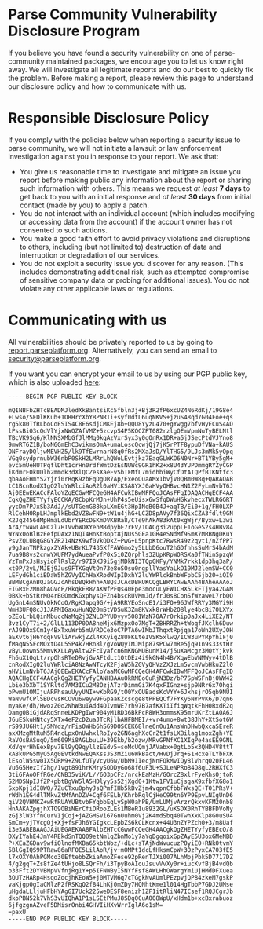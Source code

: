 # Parse Community Vulnerability Disclosure Program
If you believe you have found a security vulnerability on one of parse-community maintained packages,
we encourage you to let us know right away. 
We will investigate all legitimate reports and do our best to quickly fix the problem. 
Before making a report, please review this page to understand our disclosure policy and how to communicate with us.

# Responsible Disclosure Policy
If you comply with the policies below when reporting a security issue to parse community, 
we will not initiate a lawsuit or law enforcement investigation against you in response to your report.
We ask that: 

- You give us reasonable time to investigate and mitigate an issue you report before making public any information about the report or sharing such information with others. This means we request _at least_ **7 days** to get back to you with an initial response and _at least_ **30 days** from initial contact (made by you) to apply a patch.
- You do not interact with an individual account (which includes modifying or accessing data from the account) if the account owner has not consented to such actions.
- You make a good faith effort to avoid privacy violations and disruptions to others, including (but not limited to) destruction of data and interruption or degradation of our services.
- You do not exploit a security issue you discover for any reason. (This includes demonstrating additional risk, such as attempted compromise of sensitive company data or probing for additional issues). You do not violate any other applicable laws or regulations.

# Communicating with us

All vulnerabilities should be privately reported to us by going to [report.parseplatform.org](https://report.parseplatform.org). Alternatively, you can send an email to [security&#64;parseplatform&#46;org](mailto:security&#64;parseplatform&#46;org).

If you want you can encrypt your email to us by using our PGP public key, which is also uploaded [here](hkp://pgp.mit.edu):

```
-----BEGIN PGP PUBLIC KEY BLOCK-----

mQINBFbZHTcBEADMJledXkBantsiKc5fbln3j+Bj3R2fP6xcUZ4N6RdKj/19G8e4
+Lwso/SEDlKKuh+1ORHrcXbYBPNRTi+syf0dtL6uqNKVS+jzuS48qd7G04Foe+qs
rg5k80TfRLboCoESIS4C8E6sdjCMKEj8b+QQU8YyzL470+gYwgg7bfvHyECuS4AD
lPssBi03cQdVlYjxNWQZAfVMZ+5zcvpS4P5KOCZPT082rzlgQEmVpmNuTyBELNtl
TBcVK9Sq6/KlNNSXMbGfJlMMq0kgAzVxrSyx3y0gOnRx1DR+a5jJSecPtdVJYno8
9mwRT6Z1B/boN6GmEhC3vikmsOmA+umaLoscQcwjQj7jK5rPTF8ypuDfVNa+kAUS
ONFrayDQljwMEVHZ5/lk9TfEwrnarN8q0fRs2MXaJsD/YlTHG5/9LJs3mMk5yQpq
VGq0sydprnubW36nbP0SkH2LMRrLhQWoLEvtjkz7EaqGLWKO6N0Nr+BT1YBy5gM+
evc5mUeHUTPqflDht1crHn0rdfWmtDzEsNUWc9GR1hK2+x8U43YUPDmmgRYZyCGP
iKdmrF0kUDlh2mmok3dXlQCZesXaeFvSbIFMfL7midhbiWyCfDtAIQPfBTKNtfc3
qbaAoEHmYS2Yjri0rRqK9zbFqDgOR7Ap/ExeoOuaAMx1bvjV0QBm0W8q+QARAQAB
tC1BcnRodXIgQ2luYWRlciAoR2l0aHViKSA8YXJ0aHVyQHBvcHN1Z2FyLmNvbT6J
Aj0EEwEKACcFAloYZqECGwMFCQeGH4AFCwkIBwMFFQoJCAsFFgIDAQACHgECF4AA
CgkQgZHETYyfyECCKA/8CbpKrMJn+UhP4s5eUisx6wSfqDWuHGkvhecxTWLRGGRT
yycDm7PJxSb3AdJ//sUTGemG88kpLXmEGt3HpINqB0B4J+aqTB/Ei0+1g/FH0LXP
RlCehH0RpLHJmplkEbd2VZ8wFN9+tW1u4jhG+LCZD8pAVy7f36QixCZA3fdlt9GN
K2Jq2456dMpHmaLdUbrYERcDSKmDVKBRa8/CTe9hAkA83kAt0xgWjr/Byxw+L3wi
Ar4/twAwLAHCzl7HTVvbWOXYehM8dpybE7rFV/1OACg3i2uppLE1oGeS2s4HBv84
WYNx0oBlBzEefpDAxz1NQI4HnKtBopt8jNUs5GEa1GR4eSNdMf9SmX7MRBNgDKuY
PsvZQLUBqG8GYZR214NzK9wf0VkQDkZ+PwG+L5pnpKtc7RwsR49z2qyti/nZfPP7
y9gJanTNPkzgx2YAk+UBrKL7435XfFAW6mo2y5LLbD6ouT2hGDfnhsSuMrS4bAdM
7ua9B8vs2cnwYXUFM7ydAueaPvfP0x5i0ZQrphls3ZUpKRpWORSXa0fTNinSpzqW
YzTmPxJsHsyioPlRsl2/r97I9XJ9i5gjMDkNI3TQpGKFy/YNMk7rkk1dp3hq3aP/
xt0P/2yL/MJEj9Jus9FTKGqVtOn73e8oSOsu0ngpllYasYaLkO19MJ2lemSW+CC0
LEFydGh1ciBDaW5hZGVyIChHaXRodWIpIDxhY2luYWRlckBnbWFpbC5jb20+iQI9
BBMBCgAnBQJaGGJcAhsDBQkHhh+ABQsJCAcDBRUKCQgLBRYCAwEAAh4BAheAAAoJ
EIGRxE2Mn8hAGVcP/RkqkER8/AKWfPFQs40Epe3mocuLyEW1CHX5LkFTjya42GAM
0BKk+bStRrMQ4rBGOmdKGxphysQFZn4bscRUVMmJd/frJ0s8ConSfWzaweL7rbQO
UgGnL4mSNUvQkNCoO/RgKJapq9G/+jA9RRYEoSncE1/i3FQ+96JWfRRYy3MGYi9H
WmH3UFQ8cJ1JAFMIGaxuHuNQ20mStVDSuK3Zm8KVxk8rWHb2O8lye4bcBi7OLXYx
oZEoLrbLQinMbuccNaMq2j3ZNLOPYUDyyv5O81WzN70A7r0rkipOaJx4LiXE2/NT
3vz1CyT7i+2/GlLL113DP0DA8neMjx6MzpxOo7MgT+ZBHRRZh+tWoqfJKclh6Duw
rAJ9BOxSCm1y4BxTxuWrb5mU/RDCe3oC7PTA6wIMbJThqxtRpjqa17oWn2UXyJOH
aEXvt6jH6YqqFV9liArwkjZZl4KKyiqZ8UFKLteIVSK5xlwQ/ICW3uPYRpYhIFj0
fMaqN5SFcMOxtD4L5SP4k7HRn8l/gVoWQyIMJMip87sPCw7mRe5jq91n9s33stHr
vByL0ownS5MmvKXLLAyAltw2FcIyafcn6mKNGMUBunM14/j5uXaMcgz3MQtYjkvk
Fh6uX1OqLt/rpOhsRTeDRvjGvAFtdLt1QtDEz4i9kGN4h4B/XqwEbVNMWyv4tDlB
cnRodXIgQ2luYWRlciA8NzAwNTcyK2FjaW5hZGVyQHVzZXJzLm5vcmVwbHkuZ2l0
aHViLmNvbT6JAj0EEwEKACcFAloYaaMCGwMFCQeGH4AFCwkIBwMFFQoJCAsFFgID
AQACHgECF4AACgkQgZHETYyfyEANHBAAuOkRMEoCuRjN3Dz/bP7SpWSFnBjOWW42
Lbie3bXbT1SYRltd7AM3ICu2M8OzjATzrDimmGi7K4qxFIGnz+sjp9NRr6x7Ohgi
bPwmU1OMIjuARPhsauUyyUNI+wKbRG9/tO0YxOUBadsKcVYY+6JxhsjrO5qb9NUI
WaNvwfCPlSBDcvsKCOVu6weyw9FGpaaKZcscge8tPPEQCf7FYKy6NYPVK6/D7qn6
myaKe/dh/HwozZ0o2NhW3uIAdd4OIvmWE7rh97B7afKXTiIfiqWqtkFhH0RxdR2q
Damg0BiGjdARqSnneLKDPgIwr904yM1RD36BkPcP8WH3ommsK95mrUKrZtLAQA6J
J6uESkuHNtcy5XTx4eF2cD2uaJTcRjlbAHFBMEI/+vr4umo+8wt38JhY+XtSot6W
rS99JU6Ht1/SMYdz/rFisOWHb6hS69DOSCEK68lne6n0u1AnsWnDHwbQxcaSEreR
axXMzgMtRuM5R4ncLpx0nUwhxlRoIyo2GN6aghXcCrZt1fsLXBilag1moxZgh+YE
RaVOsBASuqO/5m609Mi8AGLbuLU+39Ekb/b2ozw/MRvGPNfXC1XIqPe4asEE9GNL
XdVqvrHhEexBpv7El9yQ9qyllzEEdv5+soMcUQmjJAVabx+0gtLb5x3QHD4V8ttT
kA8kUPG5MyO5Ag0EVtkdNwEQAKssJS3MZiu6WkBact/HvDjJrq+S1HcxeTLYbFXK
lEsolW5sw0IX5ORM9+Z9LfUTyVcyU6w/UbM91IecjNnFQkMvIQy8lVhrqO20FL46
Vu6G5HezIf2hg/1vgt891hrKMrySQDDyGo68f6uF3U+SJLeNPRoB4O8qL2RHXfC3
3ti6FAoOFfRGe/CNB35viK/L//6O3pCFz/nrckEaMzH/GOrcZ8xlrFyeKhsOjtoR
S2MDSNpIJfZP+pbtBgVW5lA5HDlyy5s52jXgd0+1Ktw1FV1uCjsgaX9xfbfXG8o1
SxpKpj1dI8WQ/7ZuCTxu0phyJsQPmfIHb5kBvZjm4vqpnCfbbFWxsQE+T01PRsV+
rWdh1EG4dlTMkvZtMfAnDZV+Cqf6FELb/KhrbRqlCjHeC99tn6YP9EpvLNIgUnD6
qiV2QVHMKZ+wRfRUAYUBtvbFYqbbEqLySpW0ahPB/UmLUMjvArzrQkxvKFM20nb8
HnAAKAZpgjhXTO9OBiNErCfiORooZLEs1MBeR1u8932GL/uKSDX0RhTYBBFDVoNy
zGj3lW3YfnCurVIjCoj+jAZGMSVi67GnUuhm0Vj2K4mdSbq40TwhXxKlp8G0uSU4
SmCm+yjTVcgQj+Xj+fsFJh6YGIgkcLEpbZS6kCLKcnx+44U3nZYPZch0+3/m8Uaf
i3e5ABEBAAGJAiUEGAEKAA8FAlbZHTcCGwwFCQeGH4AACgkQgZHETYyfyEBEcQ/8
DXyIYahE4JmY4REkdSnTQQ09etNmlqZbnMo1y7aYqDgqoixGpZAyE5U3oxGMeNBD
P+XEaZGDav9wfiOlnofMXBa65kbtWoz/+dLc+sTAjNdWvucuzP0yiE0+RNkOtvmY
5BlGgIQS9PTRaw86aRFOE5LilAoR/jv+mOMPt1dcLfHksmCpW+3OzPyxCA703fE5
l7xOXYOAhPGMco30EftebbZkiaAmoZFese92pRenTJXi007ALhMpjPbk5D7717DZ
4/g2gqT+Zs8fZe4tUHjo8LSQrFh/i3TpyBoAIouJsuvVvXy0r+iucKvfBjB4vdQb
b33Fft2DYVBMpVVfnjRg1Y+p5IFNWByI5NYfFsf8AWLHhOWargYmiUjHMdDFXuea
3QUTzHARp4HsqoZocjhKEoW5+j0MTVM6q7cTGgkNvAUmlPEzpvjQP84zkeM7gskP
vaKjgp0gIaCMlzP2fRSKqQ2f84LhKj0mZDy7HQNhtKme1l014HgTbbP7GDJ2UMse
uHgdaLLljuHFbHYAgGI7Uck225weDESF8enizh1ZF1itRliN47ICsef1RQJCgrJb
dkoPBN52k7VhS3vUIQhA1P1sLSEtPMuJ8SDq0CuA008WpU/xHdm1b+xcBxrabuoz
6jfgzgnAZveF5DMisrOnbi4GHVIiHXvWrrIglA6o1sM=
=paxU
-----END PGP PUBLIC KEY BLOCK-----
```
